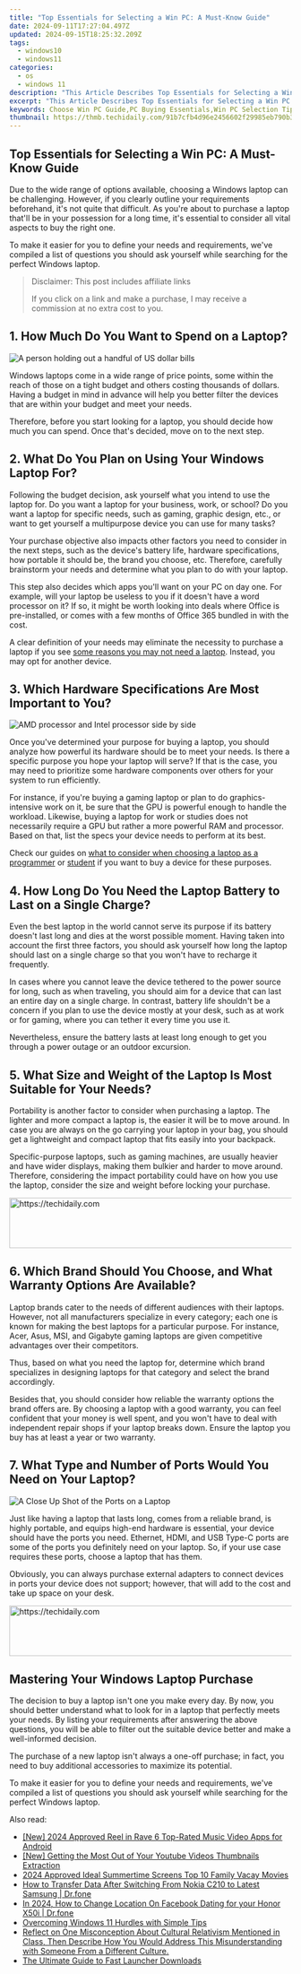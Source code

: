 ```yaml
---
title: "Top Essentials for Selecting a Win PC: A Must-Know Guide"
date: 2024-09-11T17:27:04.497Z
updated: 2024-09-15T18:25:32.209Z
tags:
  - windows10
  - windows11
categories:
  - os
  - windows 11
description: "This Article Describes Top Essentials for Selecting a Win PC: A Must-Know Guide"
excerpt: "This Article Describes Top Essentials for Selecting a Win PC: A Must-Know Guide"
keywords: Choose Win PC Guide,PC Buying Essentials,Win PC Selection Tips,Top Win PC Features,Selecting Best Win PC,Must-Have Win PC Factors,Win PC Essential Checklist
thumbnail: https://thmb.techidaily.com/91b7cfb4d96e2456602f29985eb790b38dbd8c0fc22d4f4a877755c3058adea9.jpg
---
```


## Top Essentials for Selecting a Win PC: A Must-Know Guide

 Due to the wide range of options available, choosing a Windows laptop can be challenging. However, if you clearly outline your requirements beforehand, it's not quite that difficult. As you're about to purchase a laptop that'll be in your possession for a long time, it's essential to consider all vital aspects to buy the right one.

 To make it easier for you to define your needs and requirements, we've compiled a list of questions you should ask yourself while searching for the perfect Windows laptop.

>  Disclaimer: This post includes affiliate links
>
>  If you click on a link and make a purchase, I may receive a commission at no extra cost to you.
>

## 1\. How Much Do You Want to Spend on a Laptop?

![A person holding out a handful of US dollar bills](https://static1.makeuseofimages.com/wordpress/wp-content/uploads/2023/04/person-holding-money.jpg)

 Windows laptops come in a wide range of price points, some within the reach of those on a tight budget and others costing thousands of dollars. Having a budget in mind in advance will help you better filter the devices that are within your budget and meet your needs.

 Therefore, before you start looking for a laptop, you should decide how much you can spend. Once that's decided, move on to the next step.

## 2\. What Do You Plan on Using Your Windows Laptop For?

 Following the budget decision, ask yourself what you intend to use the laptop for. Do you want a laptop for your business, work, or school? Do you want a laptop for specific needs, such as gaming, graphic design, etc., or want to get yourself a multipurpose device you can use for many tasks?

 Your purchase objective also impacts other factors you need to consider in the next steps, such as the device's battery life, hardware specifications, how portable it should be, the brand you choose, etc. Therefore, carefully brainstorm your needs and determine what you plan to do with your laptop.

 This step also decides which apps you'll want on your PC on day one. For example, will your laptop be useless to you if it doesn't have a word processor on it? If so, it might be worth looking into deals where Office is pre-installed, or comes with a few months of Office 365 bundled in with the cost.

 A clear definition of your needs may eliminate the necessity to purchase a laptop if you see [some reasons you may not need a laptop](https://www.makeuseof.com/tag/4-reasons-dont-need-laptop-anymore/). Instead, you may opt for another device.

## 3\. Which Hardware Specifications Are Most Important to You?

![AMD processor and Intel processor side by side](https://static1.makeuseofimages.com/wordpress/wp-content/uploads/2021/09/AMD-vs-Intel.jpg)

 Once you've determined your purpose for buying a laptop, you should analyze how powerful its hardware should be to meet your needs. Is there a specific purpose you hope your laptop will serve? If that is the case, you may need to prioritize some hardware components over others for your system to run efficiently.

 For instance, if you're buying a gaming laptop or plan to do graphics-intensive work on it, be sure that the GPU is powerful enough to handle the workload. Likewise, buying a laptop for work or studies does not necessarily require a GPU but rather a more powerful RAM and processor. Based on that, list the specs your device needs to perform at its best.

 Check our guides on [what to consider when choosing a laptop as a programmer](https://www.makeuseof.com/programmer-things-to-consider-buying-laptop/) or [student](https://www.makeuseof.com/specs-check-before-buying-laptop-school/) if you want to buy a device for these purposes.

## 4\. How Long Do You Need the Laptop Battery to Last on a Single Charge?

 Even the best laptop in the world cannot serve its purpose if its battery doesn't last long and dies at the worst possible moment. Having taken into account the first three factors, you should ask yourself how long the laptop should last on a single charge so that you won't have to recharge it frequently.

 In cases where you cannot leave the device tethered to the power source for long, such as when traveling, you should aim for a device that can last an entire day on a single charge. In contrast, battery life shouldn't be a concern if you plan to use the device mostly at your desk, such as at work or for gaming, where you can tether it every time you use it.

 Nevertheless, ensure the battery lasts at least long enough to get you through a power outage or an outdoor excursion.

## 5\. What Size and Weight of the Laptop Is Most Suitable for Your Needs?

 Portability is another factor to consider when purchasing a laptop. The lighter and more compact a laptop is, the easier it will be to move around. In case you are always on the go carrying your laptop in your bag, you should get a lightweight and compact laptop that fits easily into your backpack.

 Specific-purpose laptops, such as gaming machines, are usually heavier and have wider displays, making them bulkier and harder to move around. Therefore, considering the impact portability could have on how you use the laptop, consider the size and weight before locking your purchase.

<!-- affiliate ads begin -->
<a href="https://ephamedtechinc.pxf.io/c/5597632/2120867/26400?prodsku=mars" target="_top" id="2120867">
  <img src="//a.impactradius-go.com/display-ad/26400-2120867" border="0" alt="https://techidaily.com" width="728" height="90"/>
</a>
<img height="0" width="0" src="https://ephamedtechinc.pxf.io/i/5597632/2120867/26400?prodsku=mars" style="position:absolute;visibility:hidden;" border="0" />
<!-- affiliate ads end -->

## 6\. Which Brand Should You Choose, and What Warranty Options Are Available?

 Laptop brands cater to the needs of different audiences with their laptops. However, not all manufacturers specialize in every category; each one is known for making the best laptops for a particular purpose. For instance, Acer, Asus, MSI, and Gigabyte gaming laptops are given competitive advantages over their competitors.

 Thus, based on what you need the laptop for, determine which brand specializes in designing laptops for that category and select the brand accordingly.

 Besides that, you should consider how reliable the warranty options the brand offers are. By choosing a laptop with a good warranty, you can feel confident that your money is well spent, and you won't have to deal with independent repair shops if your laptop breaks down. Ensure the laptop you buy has at least a year or two warranty.

## 7\. What Type and Number of Ports Would You Need on Your Laptop?

![A Close Up Shot of the Ports on a Laptop](https://static1.makeuseofimages.com/wordpress/wp-content/uploads/2023/05/a-close-up-shot-of-the-ports-on-a-laptop.jpg)

 Just like having a laptop that lasts long, comes from a reliable brand, is highly portable, and equips high-end hardware is essential, your device should have the ports you need. Ethernet, HDMI, and USB Type-C ports are some of the ports you definitely need on your laptop. So, if your use case requires these ports, choose a laptop that has them.

 Obviously, you can always purchase external adapters to connect devices in ports your device does not support; however, that will add to the cost and take up space on your desk.

<!-- affiliate ads begin -->
<a href="https://aligracehair.sjv.io/c/5597632/2135419/19272" target="_top" id="2135419">
  <img src="//a.impactradius-go.com/display-ad/19272-2135419" border="0" alt="https://techidaily.com" width="728" height="90"/>
</a>
<img height="0" width="0" src="https://aligracehair.sjv.io/i/5597632/2135419/19272" style="position:absolute;visibility:hidden;" border="0" />
<!-- affiliate ads end -->

## Mastering Your Windows Laptop Purchase

 The decision to buy a laptop isn't one you make every day. By now, you should better understand what to look for in a laptop that perfectly meets your needs. By listing your requirements after answering the above questions, you will be able to filter out the suitable device better and make a well-informed decision.

 The purchase of a new laptop isn't always a one-off purchase; in fact, you need to buy additional accessories to maximize its potential.

 To make it easier for you to define your needs and requirements, we've compiled a list of questions you should ask yourself while searching for the perfect Windows laptop.

<span class="atpl-alsoreadstyle">Also read:</span>
<div><ul>
<li><a href="https://fox-boxes.techidaily.com/new-2024-approved-reel-in-rave-6-top-rated-music-video-apps-for-android/"><u>[New] 2024 Approved Reel in Rave 6 Top-Rated Music Video Apps for Android</u></a></li>
<li><a href="https://youtube-blog.techidaily.com/etting-the-most-out-of-your-youtube-videos-thumbnails-extraction/"><u>[New] Getting the Most Out of Your Youtube Videos Thumbnails Extraction</u></a></li>
<li><a href="https://some-knowledge.techidaily.com/2024-approved-ideal-summertime-screens-top-10-family-vacay-movies/"><u>2024 Approved Ideal Summertime Screens Top 10 Family Vacay Movies</u></a></li>
<li><a href="https://android-transfer.techidaily.com/how-to-transfer-data-after-switching-from-nokia-c210-to-latest-samsung-drfone-by-drfone-transfer-from-android-transfer-from-android/"><u>How to Transfer Data After Switching From Nokia C210 to Latest Samsung | Dr.fone</u></a></li>
<li><a href="https://location-social.techidaily.com/in-2024-how-to-change-location-on-facebook-dating-for-your-honor-x50i-drfone-by-drfone-virtual-android/"><u>In 2024, How to Change Location On Facebook Dating for your Honor X50i | Dr.fone</u></a></li>
<li><a href="https://windows11.techidaily.com/overcoming-windows-11-hurdles-with-simple-tips/"><u>Overcoming Windows 11 Hurdles with Simple Tips</u></a></li>
<li><a href="https://windows11.techidaily.com/reflect-on-one-misconception-about-cultural-relativism-mentioned-in-class-then-describe-how-you-would-address-this-misunderstanding-with-someone-from-a-diff22/"><u>Reflect on One Misconception About Cultural Relativism Mentioned in Class, Then Describe How You Would Address This Misunderstanding with Someone From a Different Culture.</u></a></li>
<li><a href="https://windows11.techidaily.com/the-ultimate-guide-to-fast-launcher-downloads/"><u>The Ultimate Guide to Fast Launcher Downloads</u></a></li>
</ul></div>

<ins class="adsbygoogle"
      style="display:block"
      data-ad-client="ca-pub-7571918770474297"
      data-ad-slot="8358498916"
      data-ad-format="auto"
      data-full-width-responsive="true"></ins>
    